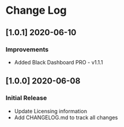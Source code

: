 # Change Log

## [1.0.1] 2020-06-10
### Improvements

- Added Black Dashboard PRO - v1.1.1

## [1.0.0] 2020-06-08
### Initial Release

- Update Licensing information
- Add CHANGELOG.md to track all changes
